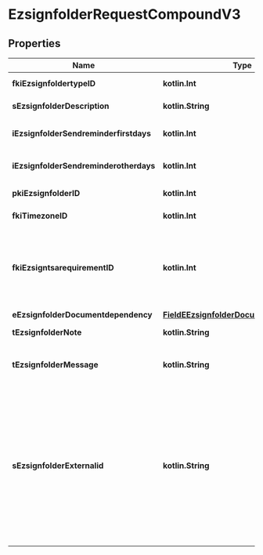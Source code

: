
# EzsignfolderRequestCompoundV3

## Properties
| Name | Type | Description | Notes |
| ------------ | ------------- | ------------- | ------------- |
| **fkiEzsignfoldertypeID** | **kotlin.Int** | The unique ID of the Ezsignfoldertype. |  |
| **sEzsignfolderDescription** | **kotlin.String** | The description of the Ezsignfolder |  |
| **iEzsignfolderSendreminderfirstdays** | **kotlin.Int** | The number of days before the the first reminder sending |  |
| **iEzsignfolderSendreminderotherdays** | **kotlin.Int** | The number of days after the first reminder sending |  |
| **pkiEzsignfolderID** | **kotlin.Int** | The unique ID of the Ezsignfolder |  [optional] |
| **fkiTimezoneID** | **kotlin.Int** | The unique ID of the Timezone |  [optional] |
| **fkiEzsigntsarequirementID** | **kotlin.Int** | The unique ID of the Ezsigntsarequirement.  Determine if a Time Stamping Authority should add a timestamp on each of the signature. Valid values:  |Value|Description| |-|-| |1|No. TSA Timestamping will requested. This will make all signatures a lot faster since no round-trip to the TSA server will be required. Timestamping will be made using eZsign server&#39;s time.| |2|Best effort. Timestamping from a Time Stamping Authority will be requested but is not mandatory. In the very improbable case it cannot be completed, the timestamping will be made using eZsign server&#39;s time. **Additional fee applies**| |3|Mandatory. Timestamping from a Time Stamping Authority will be requested and is mandatory. In the very improbable case it cannot be completed, the signature will fail and the user will be asked to retry. **Additional fee applies**| |  [optional] |
| **eEzsignfolderDocumentdependency** | [**FieldEEzsignfolderDocumentdependency**](FieldEEzsignfolderDocumentdependency.md) |  |  [optional] |
| **tEzsignfolderNote** | **kotlin.String** | Note about the Ezsignfolder |  [optional] |
| **tEzsignfolderMessage** | **kotlin.String** | A custom text message that will be added to the email sent. |  [optional] |
| **sEzsignfolderExternalid** | **kotlin.String** | This field can be used to store an External ID from the client&#39;s system.  Anything can be stored in this field, it will never be evaluated by the eZmax system and will be returned AS-IS.  To store multiple values, consider using a JSON formatted structure, a URL encoded string, a CSV or any other custom format.  |  [optional] |



